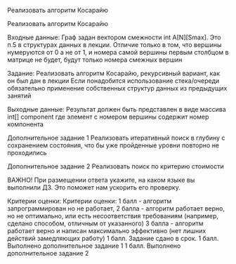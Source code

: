 Реализовать алгоритм Косарайю

Реализовать алгоритм Косарайю

Входные данные:
Граф задан вектором смежности int A[N][Smax]. Это п.5 в структурах данных в лекции. Отличие только в том, что вершины нумеруются от 0 а не от 1, и номера самой вершины первым столбцом в матрице не будет, будут только номера смежных вершин

Задание:
Реализовать алгоритм Косарайю, рекурсивный вариант, как он был дан в лекции
Если понадобится использование стека/очереди обязательно применение собственных структур данных из предыдущих занятий

Выходные данные:
Результат должен быть представлен в виде массива int[] component где элемент с номером вершины содержит номер компонента

Дополнительное задание 1
Реализовать итеративный поиск в глубину с сохранением состояния, что бы уже пройденные уровни повторно не проходились

Дополнительное задание 2
Реализовать поиск по критерию стоимости

ВАЖНО! При размещении ответа укажите, на каком языке вы выполнили ДЗ. Это поможет нам ускорить его проверку.

Критерии оценки:
Критерии оценки: 1 балл - алгоритм запрограммирован но не работает, 2 балла - алгоритм работает верно, но не оптимально, или есть несоответствия требованиям (например, сделано способом, отличным от указанного) 3 балла - алгоритм работает верно и написан максимально эффективно (нет лишних действий замедляющих работу)
1 балл. Задание сдано в срок.
1 балл. Выполнено дополнительное задание 1
1 балл. Выполнено дополнительное задание 2
